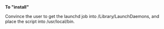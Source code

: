 **To "install"**

Convince the user to get the launchd job into /Library/LaunchDaemons, and place the script into /usr/local/bin.
